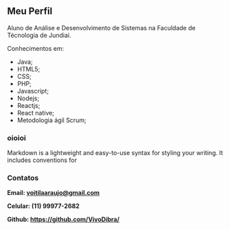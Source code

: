 ## Meu Perfil

Aluno de Análise e Desenvolvimento de Sistemas na Faculdade de Técnologia de Jundiaí.

Conhecimentos em:

- Java;
- HTML5; 
- CSS;
- PHP;
- Javascript;
- Nodejs;
- Reactjs;
- React native;
- Metodologia ágil Scrum;

### oioioi

Markdown is a lightweight and easy-to-use syntax for styling your writing. It includes conventions for


### Contatos

**Email: voitilaaraujo@gmail.com**

**Celular: (11) 99977-2682**

**Github: https://github.com/VivoDibra/**

